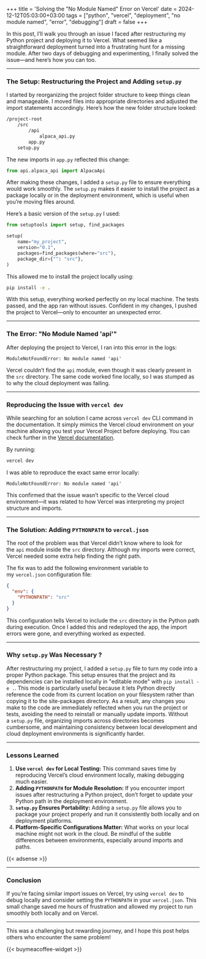 +++
title = 'Solving the "No Module Named" Error on Vercel'
date  = 2024-12-12T05:03:00+03:00
tags  = ["python", "vercel", "deployment", "no module named", "error", "debugging"]
draft = false
+++

In this post, I’ll walk you through an issue I faced after restructuring my Python project and deploying it to Vercel. What seemed like a straightforward deployment turned into a frustrating hunt for a missing module. After two days of debugging and experimenting, I finally solved the issue—and here’s how you can too.

---

### The Setup: Restructuring the Project and Adding `setup.py`

I started by reorganizing the project folder structure to keep things clean and manageable. I moved files into appropriate directories and adjusted the import statements accordingly. Here’s how the new folder structure looked:

```bash
/project-root
    /src
        /api
            alpaca_api.py
        app.py
    setup.py
```

The new imports in `app.py` reflected this change:

```python
from api.alpaca_api import AlpacaApi
```

After making these changes, I added a `setup.py` file to ensure everything would work smoothly. The `setup.py` makes it easier to install the project as a package locally or in the deployment environment, which is useful when you’re moving files around.

Here’s a basic version of the `setup.py` I used:

```python
from setuptools import setup, find_packages

setup(
    name="my_project",
    version="0.1",
    packages=find_packages(where="src"),
    package_dir={"": "src"},
)
```

This allowed me to install the project locally using:

```bash
pip install -e .
```

With this setup, everything worked perfectly on my local machine. The tests passed, and the app ran without issues. Confident in my changes, I pushed the project to Vercel—only to encounter an unexpected error.

---

### The Error: "No Module Named 'api'"

After deploying the project to Vercel, I ran into this error in the logs:

```vbnet
ModuleNotFoundError: No module named 'api'
```

Vercel couldn’t find the `api` module, even though it was clearly present in the `src` directory. The same code worked fine locally, so I was stumped as to why the cloud deployment was failing.

---

### Reproducing the Issue with `vercel dev`

While searching for an solution I came across `vercel dev` CLI command in the documentation. It  simply mimics the Vercel cloud environment on your machine allowing you test your Vercel Project before deploying. You can check further in the [Vercel documentation](https://vercel.com/docs/cli/dev).

By running:

```bash
vercel dev
```

I was able to reproduce the exact same error locally:

```vbnet
ModuleNotFoundError: No module named 'api'
```

This confirmed that the issue wasn’t specific to the Vercel cloud environment—it was related to how Vercel was interpreting my project structure and imports.

---

### The Solution: Adding `PYTHONPATH` to `vercel.json`

The root of the problem was that Vercel didn’t know where to look for the `api` module inside the `src` directory. Although my imports were correct, Vercel needed some extra help finding the right path.

The fix was to add the following environment variable to my `vercel.json` configuration file:

```json
{
  "env": {
    "PYTHONPATH": "src"
  }
}
```

This configuration tells Vercel to include the `src` directory in the Python path during execution. Once I added this and redeployed the app, the import errors were gone, and everything worked as expected.

---

### Why `setup.py` Was Necessary ?

After restructuring my project, I added a `setup.py` file to turn my code into a proper Python package. This setup ensures that the project and its dependencies can be installed locally in "editable mode" with `pip install -e .`. This mode is particularly useful because it lets Python directly reference the code from its current location on your filesystem rather than copying it to the site-packages directory. As a result, any changes you make to the code are immediately reflected when you run the project or tests, avoiding the need to reinstall or manually update imports. Without a `setup.py` file, organizing imports across directories becomes cumbersome, and maintaining consistency between local development and cloud deployment environments is significantly harder.

---

### Lessons Learned

1. **Use `vercel dev` for Local Testing:** This command saves time by reproducing Vercel’s cloud environment locally, making debugging much easier.
2. **Adding `PYTHONPATH` for Module Resolution:** If you encounter import issues after restructuring a Python project, don’t forget to update your Python path in the deployment environment.
3. **`setup.py` Ensures Portability:** Adding a `setup.py` file allows you to package your project properly and run it consistently both locally and on deployment platforms.
4. **Platform-Specific Configurations Matter:** What works on your local machine might not work in the cloud. Be mindful of the subtle differences between environments, especially around imports and paths.

{{< adsense >}}

---

### Conclusion

If you’re facing similar import issues on Vercel, try using `vercel dev` to debug locally and consider setting the `PYTHONPATH` in your `vercel.json`. This small change saved me hours of frustration and allowed my project to run smoothly both locally and on Vercel.

---

This was a challenging but rewarding journey, and I hope this post helps others who encounter the same problem!

{{< buymeacoffee-widget >}}